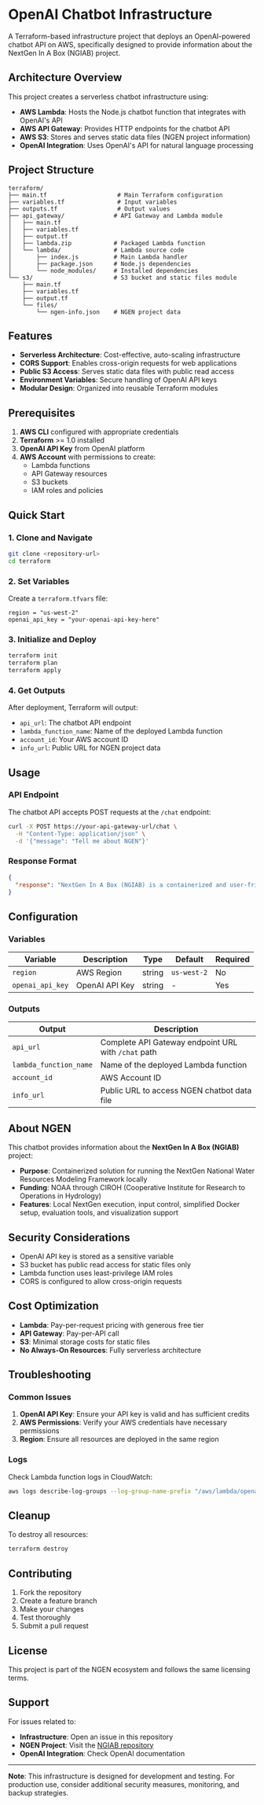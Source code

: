 # OpenAI Chatbot Infrastructure

A Terraform-based infrastructure project that deploys an OpenAI-powered chatbot API on AWS, specifically designed to provide information about the NextGen In A Box (NGIAB) project.

## Architecture Overview

This project creates a serverless chatbot infrastructure using:

- **AWS Lambda**: Hosts the Node.js chatbot function that integrates with OpenAI's API
- **AWS API Gateway**: Provides HTTP endpoints for the chatbot API
- **AWS S3**: Stores and serves static data files (NGEN project information)
- **OpenAI Integration**: Uses OpenAI's API for natural language processing

## Project Structure

```
terraform/
├── main.tf                    # Main Terraform configuration
├── variables.tf               # Input variables
├── outputs.tf                 # Output values
├── api_gateway/              # API Gateway and Lambda module
│   ├── main.tf
│   ├── variables.tf
│   ├── output.tf
│   ├── lambda.zip            # Packaged Lambda function
│   └── lambda/               # Lambda source code
│       ├── index.js          # Main Lambda handler
│       ├── package.json      # Node.js dependencies
│       └── node_modules/     # Installed dependencies
└── s3/                       # S3 bucket and static files module
    ├── main.tf
    ├── variables.tf
    ├── output.tf
    └── files/
        └── ngen-info.json    # NGEN project data
```

## Features

- **Serverless Architecture**: Cost-effective, auto-scaling infrastructure
- **CORS Support**: Enables cross-origin requests for web applications
- **Public S3 Access**: Serves static data files with public read access
- **Environment Variables**: Secure handling of OpenAI API keys
- **Modular Design**: Organized into reusable Terraform modules

## Prerequisites

1. **AWS CLI** configured with appropriate credentials
2. **Terraform** >= 1.0 installed
3. **OpenAI API Key** from OpenAI platform
4. **AWS Account** with permissions to create:
   - Lambda functions
   - API Gateway resources
   - S3 buckets
   - IAM roles and policies

## Quick Start

### 1. Clone and Navigate
```bash
git clone <repository-url>
cd terraform
```

### 2. Set Variables
Create a `terraform.tfvars` file:
```hcl
region = "us-west-2"
openai_api_key = "your-openai-api-key-here"
```

### 3. Initialize and Deploy
```bash
terraform init
terraform plan
terraform apply
```

### 4. Get Outputs
After deployment, Terraform will output:
- `api_url`: The chatbot API endpoint
- `lambda_function_name`: Name of the deployed Lambda function
- `account_id`: Your AWS account ID
- `info_url`: Public URL for NGEN project data

## Usage

### API Endpoint
The chatbot API accepts POST requests at the `/chat` endpoint:

```bash
curl -X POST https://your-api-gateway-url/chat \
  -H "Content-Type: application/json" \
  -d '{"message": "Tell me about NGEN"}'
```

### Response Format
```json
{
  "response": "NextGen In A Box (NGIAB) is a containerized and user-friendly solution..."
}
```

## Configuration

### Variables

| Variable | Description | Type | Default | Required |
|----------|-------------|------|---------|----------|
| `region` | AWS Region | string | `us-west-2` | No |
| `openai_api_key` | OpenAI API Key | string | - | Yes |

### Outputs

| Output | Description |
|--------|-------------|
| `api_url` | Complete API Gateway endpoint URL with `/chat` path |
| `lambda_function_name` | Name of the deployed Lambda function |
| `account_id` | AWS Account ID |
| `info_url` | Public URL to access NGEN chatbot data file |

## About NGEN

This chatbot provides information about the **NextGen In A Box (NGIAB)** project:

- **Purpose**: Containerized solution for running the NextGen National Water Resources Modeling Framework locally
- **Funding**: NOAA through CIROH (Cooperative Institute for Research to Operations in Hydrology)
- **Features**: Local NextGen execution, input control, simplified Docker setup, evaluation tools, and visualization support

## Security Considerations

- OpenAI API key is stored as a sensitive variable
- S3 bucket has public read access for static files only
- Lambda function uses least-privilege IAM roles
- CORS is configured to allow cross-origin requests

## Cost Optimization

- **Lambda**: Pay-per-request pricing with generous free tier
- **API Gateway**: Pay-per-API call
- **S3**: Minimal storage costs for static files
- **No Always-On Resources**: Fully serverless architecture

## Troubleshooting

### Common Issues

1. **OpenAI API Key**: Ensure your API key is valid and has sufficient credits
2. **AWS Permissions**: Verify your AWS credentials have necessary permissions
3. **Region**: Ensure all resources are deployed in the same region

### Logs
Check Lambda function logs in CloudWatch:
```bash
aws logs describe-log-groups --log-group-name-prefix "/aws/lambda/openai-chatbot"
```

## Cleanup

To destroy all resources:
```bash
terraform destroy
```

## Contributing

1. Fork the repository
2. Create a feature branch
3. Make your changes
4. Test thoroughly
5. Submit a pull request

## License

This project is part of the NGEN ecosystem and follows the same licensing terms.

## Support

For issues related to:
- **Infrastructure**: Open an issue in this repository
- **NGEN Project**: Visit the [NGIAB repository](https://github.com/CIROH-UA/NGIAB-CloudInfra)
- **OpenAI Integration**: Check OpenAI documentation

---

**Note**: This infrastructure is designed for development and testing. For production use, consider additional security measures, monitoring, and backup strategies.
